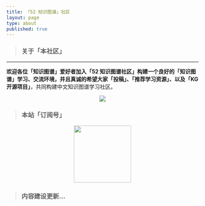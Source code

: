 ```yaml
---
title: 「52 知识图谱」社区
layout: page
type: about
published: true
---
```

> ### 关于「本社区」
---

**欢迎各位「知识图谱」爱好者加入「52 知识图谱社区」构建一个良好的「知识图谱」学习、交流环境，并且真诚的希望大家「投稿」、「推荐学习资源」、以及「KG开源项目」**，共同构建中文知识图谱学习社区。

<div align="center"><img src="https://52kg.bobinsun.cn/assets/images/52kg-logo.png"/></div>


> ### 本站「订阅号」

<div align="center"><img width="150" height="150" src="https://www.bobinsun.cn/assets/images/WeChat-logo.jpg"/></div>


> ### 内容建设更新...
